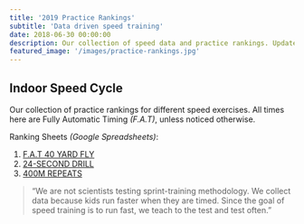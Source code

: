 ```yaml
---
title: '2019 Practice Rankings'
subtitle: 'Data driven speed training'
date: 2018-06-30 00:00:00
description: Our collection of speed data and practice rankings. Updated on practice days.
featured_image: '/images/practice-rankings.jpg'
---
```


## Indoor Speed Cycle

Our collection of practice rankings for different speed exercises. All times here are Fully Automatic Timing *(F.A.T)*, unless noticed otherwise.

Ranking Sheets *(Google Spreadsheets)*:

1. [F.A.T 40 YARD FLY](https://docs.google.com/spreadsheets/d/1zVnAxquoyIKPkbm55wgif18XGMszY3uKewwwRQTuYRw/edit#gid=0)
2. [24-SECOND DRILL](https://docs.google.com/spreadsheets/d/1UOtuHx2tUqgVGpB1AaIulRryLn7Om2SQTb-VFVpE5KI/edit)
3. [400M REPEATS](https://docs.google.com/spreadsheets/d/18dTXgOX1dzJPj7HbbO52qwpZOGo1j8sTrL0FuGeWUxc/edit?usp=sharing)

> “We are not scientists testing sprint-training methodology. We collect data because kids run faster when they are timed. Since the goal of speed training is to run fast, we teach to the test and test often.”

